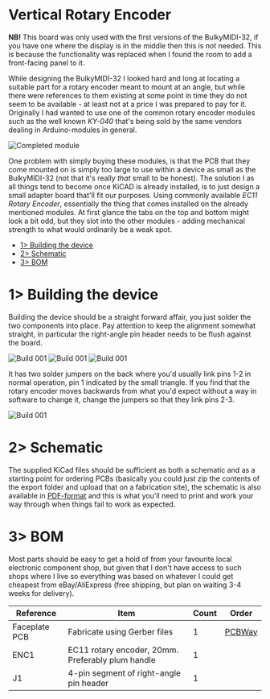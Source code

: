 # Vertical Rotary Encoder
**NB!** This board was only used with the first versions of the BulkyMIDI-32, if you have one where the display is in the middle then this is not needed. This is because the functionality was replaced when I found the room to add a front-facing panel to it.

While designing the BulkyMIDI-32 I looked hard and long at locating a suitable part for a rotary encoder meant to mount at an angle, but while there were references to them existing at some point in time they do not seem to be available - at least not at a price I was prepared to pay for it. Originally I had wanted to use one of the common rotary encoder modules such as the well known *KY-040* that's being sold by the same vendors dealing in Arduino-modules in general.

![Completed module](https://github.com/tebl/BulkyMIDI-32/raw/main/gallery/build_encoder_004.jpg)

One problem with simply buying these modules, is that the PCB that they come mounted on is simply too large to use within a device as small as the BulkyMIDI-32 (not that it's really *that* small to be honest). The solution I as all things tend to become once KiCAD is already installed, is to just design a small adapter board that'll fit our purposes. Using commonly available *EC11 Rotary Encoder*, essentially the thing that comes installed on the already mentioned modules. At first glance the tabs on the top and bottom might look a bit odd, but they slot into the other modules - adding mechanical strength to what would ordinarily be a weak spot.

- [1> Building the device](#1-building-the-device)
- [2> Schematic](#2-schematic)
- [3> BOM](#3-bom)

# 1> Building the device
Building the device should be a straight forward affair, you just solder the two components into place. Pay attention to keep the alignment somewhat straight, in particular the right-angle pin header needs to be flush against the board.

![Build 001](https://github.com/tebl/BulkyMIDI-32/raw/main/gallery/build_encoder_001.jpg)
![Build 001](https://github.com/tebl/BulkyMIDI-32/raw/main/gallery/build_encoder_002.jpg)
![Build 001](https://github.com/tebl/BulkyMIDI-32/raw/main/gallery/build_encoder_003.jpg)

It has two solder jumpers on the back where you'd usually link pins 1-2 in normal operation, pin 1 indicated by the small triangle. If you find that the rotary encoder moves backwards from what you'd expect without a way in software to change it, change the jumpers so that they link pins 2-3.

![Build 001](https://github.com/tebl/BulkyMIDI-32/raw/main/gallery/build_encoder_004.jpg)

# 2> Schematic
The supplied KiCad files should be sufficient as both a schematic and as a  starting point for ordering PCBs (basically you could just zip the contents of the export folder and upload that on a fabrication site), the schematic is also available in [PDF-format](https://github.com/tebl/BulkyMIDI-32/tree/main/documentation/schematic/adapters) and this is what you'll need to print and work your way through when things fail to work as expected.

# 3> BOM
Most parts should be easy to get a hold of from your favourite local electronic component shop, but given that I don't have access to such shops where I live so everything was based on whatever I could get cheapest from eBay/AliExpress (free shipping, but plan on waiting 3-4 weeks for delivery). 

| Reference      | Item                                                  | Count | Order  |
| ---------------| ----------------------------------------------------- | ----- | ------ |
| Faceplate PCB  | Fabricate using Gerber files                          |     1 | [PCBWay](https://www.pcbway.com/project/shareproject/BulkyMIDI_32_Vertical_Rotary_Encoder_352faf4d.html)
| ENC1           | EC11 rotary encoder, 20mm. Preferably plum handle     |     1 |
| J1             | 4-pin segment of right-angle pin header               |     1 |
